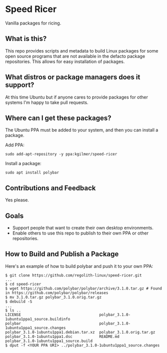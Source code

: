 # Speed Ricer

Vanilla packages for ricing.

## What is this?

This repo provides scripts and metadata to build Linux packages for some open source programs that are not available in the defacto package repositories.  This allows for easy installation of packages. 

## What distros or package managers does it support?

At this time Ubuntu but if anyone cares to provide packages for other systems I'm happy to take pull requests.  

## Where can I get these packages?

The Ubuntu PPA must be added to your system, and then you can install a package.

Add PPA:
```
sudo add-apt-repository -y ppa:kgilmer/speed-ricer
```

Install a package:
```
sudo apt install polybar
```

## Contributions and Feedback

Yes please.

## Goals

* Support people that want to create their own desktop environments.
* Enable others to use this repo to publish to their own PPA or other repositories.

## How to Build and Publish a Package

Here's an example of how to build polybar and push it to your own PPA:

```
$ git clone https://github.com/regolith-linux/speed-ricer.git
...
$ cd speed-ricer
$ wget https://github.com/polybar/polybar/archive/3.1.0.tar.gz # Found in https://github.com/polybar/polybar/releases
$ mv 3.1.0.tar.gz polybar_3.1.0.orig.tar.gz
$ debuild -S
...
$ ls ..
LICENSE                                   polybar_3.1.0-1ubuntu1ppa1_source.buildinfo
polybar                                   polybar_3.1.0-1ubuntu1ppa1_source.changes
polybar_3.1.0-1ubuntu1ppa1.debian.tar.xz  polybar_3.1.0.orig.tar.gz
polybar_3.1.0-1ubuntu1ppa1.dsc            README.md
polybar_3.1.0-1ubuntu1ppa1_source.build
$ dput -f <YOUR PPA URI> ../polybar_3.1.0-1ubuntu1ppa1_source.changes
```